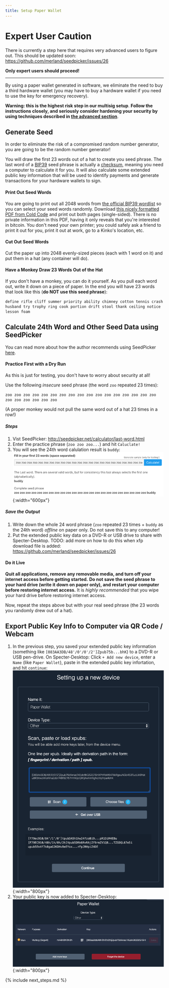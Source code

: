 ```yaml
---
title: Setup Paper Wallet
---
```


# Expert User Caution
There is currently a step here that requires very advanced users to figure out.
This should be updated soon:  
<https://github.com/merland/seedpicker/issues/26>

**Only expert users should proceed!**

---


By using a paper wallet generated in software, we eliminate the need to buy a third hardware wallet (you may have to buy a hardware wallet if you need to use the key for emergency recovery).

**Warning: this is the highest risk step in our multisig setup**.
**Follow the instructions closely, and seriously consider hardening your security by using techniques described in [the advanced section](paper-advanced)**.


## Generate Seed
In order to eliminate the risk of a compromised random number generator, you are going to be the random number generator!

You will draw the first 23 words out of a hat to create you seed phrase.
The last word of a [BIP39](https://github.com/bitcoin/bips/blob/master/bip-0039.mediawiki) seed phrase is actually a [checksum](https://en.wikipedia.org/wiki/Checksum), meaning you need a computer to calculate it for you.
It will also calculate some extended public key information that will be used to identify payments and generate transactions for your hardware wallets to sign.

#### Print Out Seed Words

You are going to print out all 2048 words from [the official BIP39 wordlist](https://github.com/bitcoin/bips/blob/master/bip-0039/english.txt) so you can select your seed words randomly.
Download [this nicely formatted PDF from Cold Code](/assets/guide/cold_code_bip39_wordlist.pdf) and print out both pages (single-sided).
There is no private information in this PDF, having it only reveals that you're interested in bitcoin.
You don't need your own printer; you could safely ask a friend to print it out for you, print it out at work, go to a Kinko's location, etc.

#### Cut Out Seed Words
Cut the paper up into 2048 evenly-sized pieces (each with 1 word on it) and put them in a hat (any container will do).

#### Have a Monkey Draw 23 Words Out of the Hat
If you don't have a monkey, you can do it yourself.
As you pull each word out, write it down on a piece of paper.
In the end you will have 23 words that look like this (**do NOT use this seed phrase**):
```
define rifle cliff summer priority ability chimney cotton tennis crash husband try trophy ring cook portion drift stool thank ceiling notice lesson foam
```

## Calculate 24th Word and Other Seed Data using SeedPicker
You can read more about how the author recommends using SeedPicker [here](http://seedpicker.net/guide/GUIDE.html).

#### Practice First with a Dry Run
As this is just for testing, you don't have to worry about security at all!

Use the following *insecure* seed phrase (the word `zoo` repeated 23 times):
```
zoo zoo zoo zoo zoo zoo zoo zoo zoo zoo zoo zoo zoo zoo zoo zoo zoo zoo zoo zoo zoo zoo zoo 
```
(A proper monkey would not pull the same word out of a hat 23 times in a row!)

##### Steps
1. Vist SeedPicker: <http://seedpicker.net/calculator/last-word.html>
2. Enter the practice phrase (`zoo zoo zoo...`) and hit `Caluclate!`
3. You will see the 24th word calulation result is `buddy`:  
![](/assets/img/setup-paper-seedpicker-example-output.png){:width="600px"}  

##### Save the Output
1. Write down the whole 24 word phrase (`zoo` repeated 23 times + `buddy` as the 24th word) *offline* on paper only.
Do not save this to any computer!
2. Put the extended public key data on a DVD-R or USB drive to share with Specter-Desktop.
TODO: add more on how to do this when xfp download file is added: <https://github.com/merland/seedpicker/issues/26>


#### Do it Live

**Quit all applications, remove any removable media, and turn off your internet access before getting started.**
**Do not save the seed phrase to your hard drive (write it down on paper only), and restart your computer before restoring internet access.**
It is *highly recommended* that you wipe your hard drive before restoring internet access.

Now, repeat the steps above but with your real seed phrase (the 23 words you randomly drew out of a hat).

## Export Public Key Info to Computer via QR Code / Webcam
1. In the previous step, you saved your extended public key information (something like `[083AA3DB/48'/0'/0'/2']Zpub75b...bhK`) to a DVD-R or USB pen-drive.
On Specter-Desktop: Click `+ Add new device`, enter a `Name` (like `Paper Wallet`), paste in the extended public key infortation, and hit `continue`:  
![](/assets/img/setup-paper-specter-input.png){:width="800px"}  
2. Your public key is now added to Specter-Desktop:  
![](/assets/img/setup-paper-display-pubkey.png){:width="800px"}  



{% include next_steps.md %}
